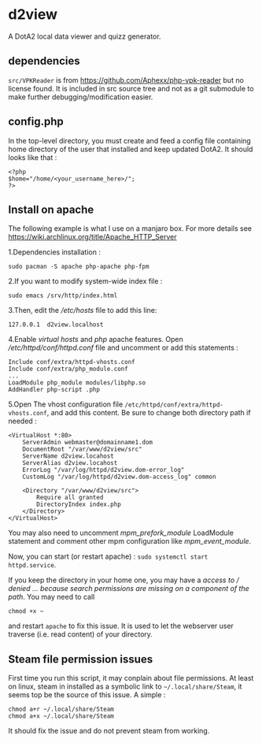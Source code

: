 # d2view

A DotA2 local data viewer and quizz generator.

## dependencies

`src/VPKReader` is from https://github.com/Aphexx/php-vpk-reader but no
license found. It is included in src source tree and not as a git submodule
to make further debugging/modification easier.

## config.php

In the top-level directory, you must create and feed a config file containing
home directory of the user that installed and keep updated DotA2. It should
looks like that :

	<?php
	$home="/home/<your_username_here>/";
	?>

## Install on apache

The following example is what I use on a manjaro box. For more details see
https://wiki.archlinux.org/title/Apache_HTTP_Server

1.Dependencies installation :

	sudo pacman -S apache php-apache php-fpm

2.If you want to modify system-wide index file :

	sudo emacs /srv/http/index.html

3.Then, edit the */etc/hosts* file to add this line:

	127.0.0.1  d2view.localhost

4.Enable *virtual hosts* and *php* apache features. Open 
*/etc/httpd/conf/httpd.conf* file and uncomment or add this statements :

	Include conf/extra/httpd-vhosts.conf
	Include conf/extra/php_module.conf
	...
	LoadModule php_module modules/libphp.so
	AddHandler php-script .php

5.Open The vhost configuration file `/etc/httpd/conf/extra/httpd-vhosts.conf`,
	and add this content. Be sure to change both directory path if needed :

	<VirtualHost *:80>
		ServerAdmin webmaster@domainname1.dom
		DocumentRoot "/var/www/d2view/src"
		ServerName d2view.locahost
		ServerAlias d2view.locahost
		ErrorLog "/var/log/httpd/d2view.dom-error_log"
		CustomLog "/var/log/httpd/d2view.dom-access_log" common

	    <Directory "/var/www/d2view/src">
			Require all granted
			DirectoryIndex index.php
		</Directory>
	</VirtualHost>

You may also need to uncomment *mpm_prefork_module* LoadModule statement
and comment other mpm configuration like *mpm_event_module*.

Now, you can start (or restart apache) : `sudo systemctl start httpd.service`.

If you keep the directory in your home one, you may have a 
*access to / denied ... because search permissions are missing on a component*
*of the path*. You may need to call

	chmod +x ~

and restart `apache` to fix this issue. It is used to let the webserver user
traverse (i.e. read content) of your directory.

## Steam file permission issues

First time you run this script, it may conplain about file permissions. At least
on linux, steam in installed as a symbolic link to `~/.local/share/Steam`, it
seems top be the source of this issue. A simple :

	chmod a+r ~/.local/share/Steam
	chmod a+x ~/.local/share/Steam	

It should fix the issue and do not prevent steam from working.
